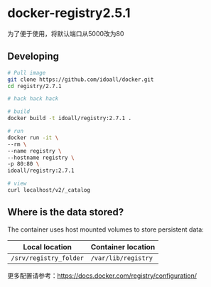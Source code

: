 # docker-registry2.5.1
为了便于使用，将默认端口从5000改为80


## Developing

```bash
# Pull image
git clone https://github.com/idoall/docker.git
cd registry/2.7.1

# hack hack hack

# build
docker build -t idoall/registry:2.7.1 .

# run
docker run -it \
--rm \
--name registry \
--hostname registry \
-p 80:80 \
idoall/registry:2.7.1

# view
curl localhost/v2/_catalog
```



## Where is the data stored? 

The container uses host mounted volumes to store persistent data:

| Local location         | Container location                       |
| ---------------------- | ---------------------------------------- |
| `/srv/registry_folder` | `/var/lib/registry` |


更多配置请参考：https://docs.docker.com/registry/configuration/